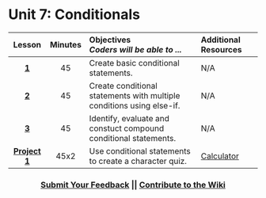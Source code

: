 # Unit 7: Conditionals




|Lesson|Minutes|Objectives <br> *Coders will be able to ...*|Additional Resources|
|:-------:|:-------:|:-------|:-------|
|[**1**](https://docs.google.com/presentation/d/1MJwu9oNQTHt25dDAhX98vEqWfbRHs1hmcLyOUt1CDWQ/edit#slide=id.g1d0118cf2a_0_406)|45| Create basic conditional statements.|N/A|
|[**2**](https://docs.google.com/presentation/d/15eZYA0zMnIOaEWeRVF2T4MH21yLGP0oqYP0SsKc4M3s/edit#slide=id.g1d0118cf2a_0_406)|45|Create conditional statements with multiple conditions using else-if.|N/A|
|[**3**](https://docs.google.com/presentation/d/1VNCBVMUvVeHjuJtQhVIpWgY1ZFVoFd1N810SirI3gXM/edit#slide=id.g1e7984eb61_0_0)|45| Identify, evaluate and constuct compound conditional statements.|N/A|
|[**Project 1**](https://docs.google.com/presentation/d/1-pqQgaqHYFHduV4jS1zzSrsC-k_vV1uohnHdR6CA4q0/edit#slide=id.g3d6c1e5ab7_0_0)|45x2|Use conditional statements to create a character quiz.|[Calculator](https://github.com/ScriptEdcurriculum/curriculum2016/tree/master/year1/units/unit10/projects/project2)|



<h3 align="center"><a href="https://docs.google.com/forms/d/e/1FAIpQLSfx0wkLyw_jSOhWR2yY8GTR8TV2NXYZc40us7aPHnl9bO6WAQ/viewform">Submit Your Feedback</a> || <a href="https://github.com/ScriptEdcurriculum/curriculum17-18/wiki/1.-Foundations#unit-8-javascript-functions-2">Contribute to the Wiki</a></h3> 

